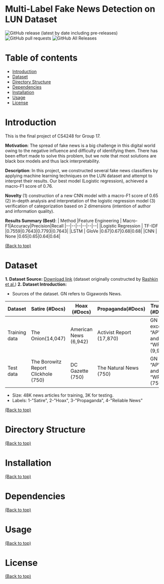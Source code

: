# Multi-Label Fake News Detection on LUN Dataset

<!-- Add buttons here -->
![GitHub release (latest by date including pre-releases)](https://img.shields.io/github/v/release/navendu-pottekkat/awesome-readme?include_prereleases)  ![GitHub pull requests](https://img.shields.io/github/issues-pr/navendu-pottekkat/awesome-readme)  ![GitHub All Releases](https://img.shields.io/github/downloads/navendu-pottekkat/awesome-readme/total)

# Table of contents
- [Introduction](#introduction)
- [Dataset](#dataset)
- [Directory Structure](#directory_structure)
- [Dependencies](#dependencies)
- [Installation](#installation)
- [Usage](#usage)
- [License](#license)

# Introduction

This is the final project of CS4248 for Group 17. 

**Motivation**: The spread of fake news is a big challenge in this digital world owing to the negative influence and difficulty of identifying them. There has been effort made to solve this problem, but we note that most solutions are black box models and thus lack interpretability. 

**Description**: In this project, we constructed several fake news classifiers by applying machine learning techniques on the LUN dataset and attempt to interpret their results. Our best model (Logistic regression), achieved a macro-F1 score of 0.76. 

**Novelty**  (1) construction of a new CNN model with a macro-F1 score of 0.65 (2) in-depth analysis and interpretation of the logistic regression model (3)  verification of categorization based on 2 dimensions (intention of author and information quality).

**Results Summary (Best)**:
| Method |Feature Engineering | Macro-F1|Accuracy|Precision|Recall
|--|--|--|--|--|--|
|Logistic Regression | TF-IDF |0.7559|0.7643|0.7793|0.7643|
|LSTM | GloVe |0.67|0.67|0.68|0.68|
|CNN | None |0.65|0.65|0.64|0.64|

[(Back to top)](#table-of-contents)

# Dataset

**1. Dataset Source:**  [Download link](https://github.com/BUPT-GAMMA/CompareNet_FakeNewsDetection/releases/tag/dataset) (dataset originally constructed by [Rashkin et al.](https://aclanthology.org/D17-1317.pdf))
**2. Dataset Introduction:**

 - Sources of the dataset. GN refers to Gigawords News.

|**Dataset**  |**Satire (#Docs)**  |**Hoax (#Docs)**|**Propaganda(#Docs)**|**Trusted (#Docs)**|
|--|--|--|--|--|
| Training data | The Onion(14,047) |American News (6,942)|Activist Report (17,870)|GN except “APW” and “WPB” (9,995)|
| Test data | The Borowitz Report Clickhole (750)|DC Gazette (750)|The Natural News (750)|GN only “APW” and “WPB” (750)|

 - Size: 48K news articles for training, 3K for testing.
 - Labels: 1-"Satire", 2-"Hoax", 3-"Propaganda", 4-"Reliable News"

[(Back to top)](#table-of-contents)

# Directory Structure

[(Back to top)](#table-of-contents)

# Installation
[(Back to top)](#table-of-contents)

# Dependencies
[(Back to top)](#table-of-contents)
# Usage
[(Back to top)](#table-of-contents)

# License
[(Back to top)](#table-of-contents)

